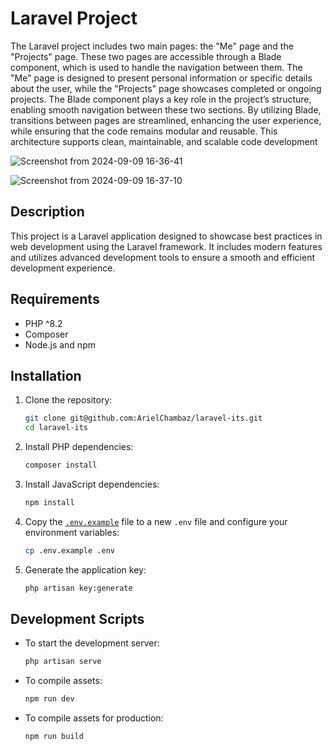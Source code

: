 # Laravel Project

The Laravel project includes two main pages: the "Me" page and the "Projects" page. These two pages are accessible through a Blade component, which is used to handle the navigation between them. The "Me" page is designed to present personal information or specific details about the user, while the "Projects" page showcases completed or ongoing projects. The Blade component plays a key role in the project’s structure, enabling smooth navigation between these two sections. By utilizing Blade, transitions between pages are streamlined, enhancing the user experience, while ensuring that the code remains modular and reusable. This architecture supports clean, maintainable, and scalable code development

![Screenshot from 2024-09-09 16-36-41](https://github.com/user-attachments/assets/381627a1-21a2-411b-bc0b-d9c034ecc685)

![Screenshot from 2024-09-09 16-37-10](https://github.com/user-attachments/assets/d74d636b-c232-4698-8eff-566b51414f70)

## Description

This project is a Laravel application designed to showcase best practices in web development using the Laravel framework. It includes modern features and utilizes advanced development tools to ensure a smooth and efficient development experience.

## Requirements

- PHP ^8.2
- Composer
- Node.js and npm

## Installation

1. Clone the repository:
    ```sh
    git clone git@github.com:ArielChambaz/laravel-its.git
    cd laravel-its
    ```

2. Install PHP dependencies:
    ```sh
    composer install
    ```

3. Install JavaScript dependencies:
    ```sh
    npm install
    ```

4. Copy the [`.env.example`](.env.example) file to a new `.env` file and configure your environment variables:
    ```sh
    cp .env.example .env
    ```

5. Generate the application key:
    ```sh
    php artisan key:generate
    ```

## Development Scripts

- To start the development server:
    ```sh
    php artisan serve
    ```

- To compile assets:
    ```sh
    npm run dev
    ```

- To compile assets for production:
    ```sh
    npm run build
    ```
